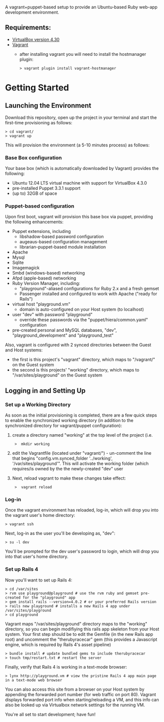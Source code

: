 A vagrant+puppet-based setup to provide an Ubuntu-based Ruby web-app development environment.

## Requirements:
* [VirtualBox version 4.30](https://www.virtualbox.org/wiki/Download_Old_Builds)
* [Vagrant](https://vagrantup.com)
  * after installing vagrant you will need to install the hostmanager plugin:  

        > vagrant plugin install vagrant-hostmanager

# Getting Started

## Launching the Environment

Download this repository, open up the project in your terminal and start the first-time provisioning as follows:

    > cd vagrant/
    > vagrant up

This will provision the environment (a 5-10 minutes process) as follows:

### Base Box configuration
Your base box (which is automatically downloaded by Vagrant) provides the following:

* Ubuntu 12.04 LTS virtual machine with support for VirtualBox 4.3.0
* pre-installed Puppet 3.3.1 support
* (up to) 32GB of space

### Puppet-based configuration
Upon first boot, vagrant will provision this base box via puppet,
providing the following enhancements:

* Puppet extensions, including
  * libshadow-based password configuration
  * augeaus-based configuration management
  * librarian-puppet-based module installation
* Apache
* Mysql
* Sqlite
* Imagemagick
* Smbd (windows-based) networking
* Afpd (apple-based) networking
* Ruby Version Manager, including:
  * "playground"-aliased configurations for Ruby 2.x and a fresh gemset
  * Passenger installed and configured to work with Apache ("ready for Rails")
* virtual host "playground.vm"
  *  domain is auto-configured on your Host system (to localhost)
* user "dev" with password "playground"
  * override these passwords via the "puppet/hiera/common.yaml" configuration
* pre-created personal and MySQL databases, "dev", "playground_development" and "playground_test"

Also, vagrant is configured with 2 synced directories between the Guest and Host systems:
* the first is this project's "vagrant" directory, which maps to "/vagrant/" on the Guest system
* the second is this projects' "working" directory, which maps to "/var/sites/playground" on the Guest system

## Logging in and Setting Up

### Set up a Working Directory

As soon as the initial provisioning is completed, there are a few quick steps to enable the synchronized working directory (in addition to the synchronized directory for vagrant/puppet configuration):

1. create a directory named "working" at the top level of the project  (i.e. 

        >  mkdir working

2. edit the Vagrantfile (located under "vagrant/") - un-comment the line that begins "config.vm.synced_folder '../working', '/var/sites/playground'".  This will activate the working folder (which requires/is owned by the the newly-created "dev" user
3. Next, reload vagrant to make these changes take effect:

        >  vagrant reload

### Log-in

Once the vagrant environment has reloaded, log-in, which will drop you into the vagrant user's home directory:

    > vagrant ssh  

Next, log-in as the user you'll be developing as, "dev":

    > su -l dev  

You'll be prompted for the dev user's password to login, which will drop you into that user's home directory.

### Set up Rails 4

Now you'll want to set up Rails 4:

    > cd /var/sites  
    > rvm use playground@playground # use the rvm ruby and gemset pre-created for the "playground" app
    > gem install rails --version=4.0.2 # or your preferred Rails version  
    > rails new playground # installs a new Rails 4 app under /var/sites/playground
    > cd playground  

Vagrant maps "/var/sites/playground" directory maps to the "working" directory, so you can begin modifiying this rails app skeleton from your Host system.  Your first step should be to edit the Gemfile (in the new Rails app root) and uncomment the "therubyracecar" gem (this provides a Javascript engine, which is required by Rails 4's asset pipeline)

    > bundle install # update bundled gems to include therubyracecar
    > touch tmp/restart.txt # restart the server

Finally, verify that Rails 4 is working in a text-mode browser:

    > lynx http://playground.vm # view the pristine Rails 4 app main page in a text-mode web browser
    
You can also access this site from a browser on your Host system by appending the forwarded port number (for web traffic on port 80).  Vagrant displays forwarded port info when starting/reloading a VM, and this info can also be looked up via Virtualbox network settings for the running VM.

You're all set to start development; have fun!
